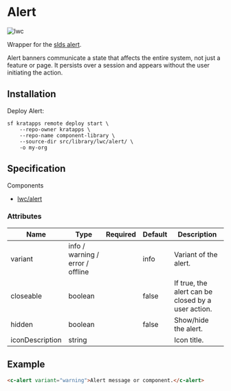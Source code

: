 # Alert

![lwc](https://img.shields.io/badge/LWC-component-blue)

Wrapper for the
[slds alert](https://www.lightningdesignsystem.com/components/alert/).

Alert banners communicate a state that affects the entire system, not just a
feature or page. It persists over a session and appears without the user
initiating the action.

## Installation

Deploy Alert:

```shell
sf kratapps remote deploy start \
    --repo-owner kratapps \
    --repo-name component-library \
    --source-dir src/library/lwc/alert/ \
    -o my-org
```

## Specification

Components

-   [lwc/alert](https://github.com/kratapps/component-library/tree/main/src/library/lwc/alert)

### Attributes

| Name            | Type                             | Required | Default | Description                                        |
| --------------- | -------------------------------- | -------- | ------- | -------------------------------------------------- |
| variant         | info / warning / error / offline |          | info    | Variant of the alert.                              |
| closeable       | boolean                          |          | false   | If true, the alert can be closed by a user action. |
| hidden          | boolean                          |          | false   | Show/hide the alert.                               |
| iconDescription | string                           |          |         | Icon title.                                        |

## Example

```html
<c-alert variant="warning">Alert message or component.</c-alert>
```
